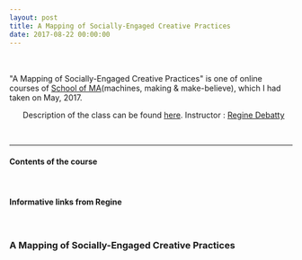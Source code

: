```yaml
---
layout: post
title: A Mapping of Socially-Engaged Creative Practices
date: 2017-08-22 00:00:00
---
```


<br/><br/>
"A Mapping of Socially-Engaged Creative Practices" is one of online courses of <a href="http://schoolofma.org" target="blank">School of MA</a>(machines, making & make-believe), which I had taken on May, 2017.

<ul>
Description of the class can be found <a href="http://schoolofma.org/mapping-of/" target="blank">here</a>.
Instructor : <a href="http://we-make-money-not-art.com/" target="blank">Regine Debatty</a>
</ul>
<br/>

***

<h4>Contents of the course</h4>
<br/>


<h4>Informative links from Regine</h4>
<br>



### A Mapping of Socially-Engaged Creative Practices
